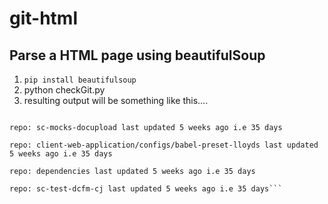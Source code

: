 # git-html
## Parse a HTML page using beautifulSoup
1. ```pip install beautifulsoup```
2. python checkGit.py
3. resulting output will be something like this....

```repo: cob-product-api-hub last updated 5 weeks ago i.e 35 days

repo: sc-mocks-docupload last updated 5 weeks ago i.e 35 days

repo: client-web-application/configs/babel-preset-lloyds last updated 5 weeks ago i.e 35 days

repo: dependencies last updated 5 weeks ago i.e 35 days

repo: sc-test-dcfm-cj last updated 5 weeks ago i.e 35 days```


